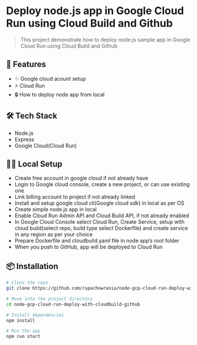 # Deploy node.js app in Google Cloud Run using Cloud Build and Github

> This project demonstrate how to deploy node.js sample app in Google Cloud Run using Cloud Build and Github

## 🚀 Features

- ✨ Google cloud acount setup
- ⚡ Cloud Run
- 🔒 How to deploy node app from local

## 🛠 Tech Stack

- Node.js
- Express
- Google Cloud(Cloud Run)

## 🧑‍💻 Local Setup
- Create free account in google cloud if not already have
- Login to Google cloud console, create a new project, or can use existing one
- Link billing account to project if not already linked
- Install and setup google cloud cli(Google cloud sdk) in local as per OS
- Create simple node.js app in local
- Enable Cloud Run Admin API and Cloud Build API, if not already enabled
- In Google Cloud Console select Cloud Run, Create Service, setup with cloud build(select repo, build type select Dockerfile) and create service in any region as per your choice
- Prepare Dockerfile and cloudbuild.yaml file in node app’s root folder
- When you push to GitHub, app will be deployed to Cloud Run

## 📦 Installation

```bash
# Clone the repo
git clone https://github.com/rupachowrasia/node-gcp-cloud-run-deploy-with-cloudbuild-github.git

# Move into the project directory
cd node-gcp-cloud-run-deploy-with-cloudbuild-github

# Install dependencies
npm install

# Run the app
npm run start
